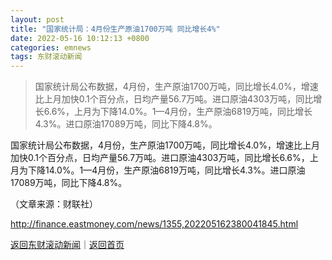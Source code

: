 ```yaml
---
layout: post
title: "国家统计局：4月份生产原油1700万吨 同比增长4%"
date: 2022-05-16 10:12:13 +0800
categories: emnews
tags: 东财滚动新闻
---
```

> 国家统计局公布数据，4月份，生产原油1700万吨，同比增长4.0%，增速比上月加快0.1个百分点，日均产量56.7万吨。进口原油4303万吨，同比增长6.6%，上月为下降14.0%。1—4月份，生产原油6819万吨，同比增长4.3%。进口原油17089万吨，同比下降4.8%。

<p>国家统计局公布数据，4月份，生产原油1700万吨，同比增长4.0%，增速比上月加快0.1个百分点，日均产量56.7万吨。进口原油4303万吨，同比增长6.6%，上月为下降14.0%。1—4月份，生产原油6819万吨，同比增长4.3%。进口原油17089万吨，同比下降4.8%。</p><p class="em_media">（文章来源：财联社）</p>

<http://finance.eastmoney.com/news/1355,202205162380041845.html>

[返回东财滚动新闻](//finews.withounder.com/emnews/)｜[返回首页](//finews.withounder.com/)